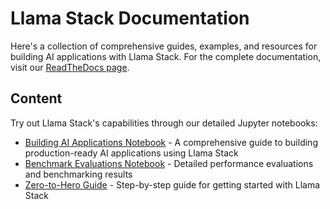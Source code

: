 # Llama Stack Documentation

Here's a collection of comprehensive guides, examples, and resources for building AI applications with Llama Stack. For the complete documentation, visit our [ReadTheDocs page](https://llama-stack.readthedocs.io/en/latest/index.html).

## Content

Try out Llama Stack's capabilities through our detailed Jupyter notebooks:

* [Building AI Applications Notebook](./notebooks/Llama_Stack_Building_AI_Applications.ipynb) - A comprehensive guide to building production-ready AI applications using Llama Stack
* [Benchmark Evaluations Notebook](./notebooks/Llama_Stack_Benchmark_Evals.ipynb) - Detailed performance evaluations and benchmarking results
* [Zero-to-Hero Guide](./notebooks/Llama_Stack_Zero_to_Hero_Guide.ipynb) - Step-by-step guide for getting started with Llama Stack
